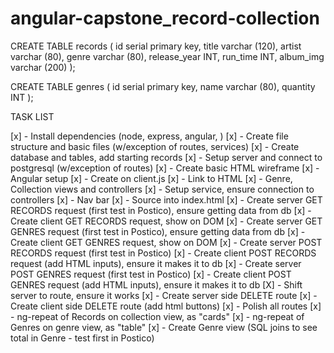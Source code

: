 # angular-capstone_record-collection

CREATE TABLE records (
id serial primary key,
title varchar (120),
artist varchar (80),
genre varchar (80),
release_year INT,
run_time INT,
album_img varchar (200)
);

CREATE TABLE genres (
id serial primary key,
name varchar (80),
quantity INT
);

TASK LIST

[x] - Install dependencies (node, express, angular, )
[x] - Create file structure and basic files (w/exception of routes, services)
[x] - Create database and tables, add starting records
[x] - Setup server and connect to postgresql (w/exception of routes)
[x] - Create basic HTML wireframe
[x] - Angular setup
    [x] - Create on client.js
    [x] - Link to HTML
    [x] - Genre, Collection views and controllers
    [x] - Setup service, ensure connection to controllers
    [x] - Nav bar
    [x] - Source into index.html
[x] - Create server GET RECORDS request (first test in Postico), ensure getting data from db
[x] - Create client GET RECORDS request, show on DOM
[x] - Create server GET GENRES request (first test in Postico), ensure getting data from db
[x] - Create client GET GENRES request, show on DOM
[x] - Create server POST RECORDS request (first test in Postico)
[x] - Create client POST RECORDS request (add HTML inputs), ensure it makes it to db
[x] - Create server POST GENRES request (first test in Postico)
[x] - Create client POST GENRES request (add HTML inputs), ensure it makes it to db
[X] - Shift server to route, ensure it works
[x] - Create server side DELETE route 
[x] - Create client side DELETE route (add html buttons)
[x] - Polish all routes
    [x] - ng-repeat of Records on collection view, as "cards"
    [x] - ng-repeat of Genres on genre view, as "table"
[x] - Create Genre view (SQL joins to see total in Genre - test first in Postico)
